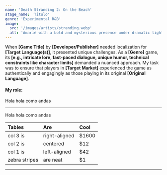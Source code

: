 ```yaml
---
name: 'Death Stranding 2: On the Beach'
stage_name: 'Titulo'
genre: 'Experimental R&B'
image:
  src: '/images/artists/stranding.webp'
  alt: 'Amarié with a bold and mysterious presence under dramatic lighting'
---
```


When **[Game Title]** by **[Developer/Publisher]** needed localization for **[Target Language(s)]**, it presented unique challenges. As a **[Genre]** game, its **[e.g., intricate lore, fast-paced dialogue, unique humor, technical constraints like character limits]** demanded a nuanced approach. My task was to ensure that players in **[Target Market]** experienced the game as authentically and engagingly as those playing in its original **[Original Language]**.

#### My role:

Hola hola como andas

---

Hola hola como andas

| Tables        | Are           | Cool  |
| :------------ | :------------ | :---- |
| col 3 is      | right-aligned | $1600 |
| col 2 is      | centered      | $12   |
| col 1 is      | left-aligned  | $42   |
| zebra stripes | are neat      | $1    |

---
